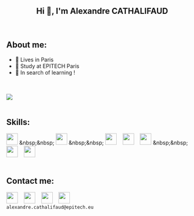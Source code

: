 <h2 align="center"> Hi 👋, I'm Alexandre CATHALIFAUD</h2>

<br>

## About me:
- 📌 Lives in Paris
- 🏫 Study at EPITECH Paris
- 🔎 In search of learning !

<br>
<br>

<a href="https://github.com/anuraghazra/github-readme-stats?">
  <img align="center" src="https://github-readme-stats.vercel.app/api?username=ChoKssa&show_icons=true&count_private=true&theme=radical" />
</a>  

<br>
<br>

## Skills:
  [<img width="30px" src="https://cdn.jsdelivr.net/gh/devicons/devicon/icons/c/c-original.svg" />](https://en.wikipedia.org/wiki/C_(programming_language))
  &nbsp;&nbsp;
  [<img width="30px" src="https://cdn.jsdelivr.net/gh/devicons/devicon/icons/python/python-original.svg" />](https://en.wikipedia.org/wiki/Python_(programming_language))
  &nbsp;&nbsp;
  [<img width="30px" src="https://cdn.jsdelivr.net/gh/devicons/devicon/icons/html5/html5-original.svg" />](https://en.wikipedia.org/wiki/HTML5)
  &nbsp;&nbsp;
  [<img width="30px" src="https://cdn.jsdelivr.net/gh/devicons/devicon/icons/css3/css3-original.svg" />](https://en.wikipedia.org/wiki/CSS)
  &nbsp;&nbsp;
  [<img width="30px" src="https://cdn.jsdelivr.net/gh/devicons/devicon/icons/bash/bash-original.svg"/>](https://en.wikipedia.org/wiki/Bash_(Unix_shell))
  &nbsp;&nbsp;
  [<img width="30px" src="https://cdn.jsdelivr.net/gh/devicons/devicon/icons/git/git-plain.svg" />](https://en.wikipedia.org/wiki/Git)
  &nbsp;&nbsp;
  [<img width="30px" src="https://cdn.jsdelivr.net/gh/devicons/devicon/icons/docker/docker-original.svg" />](https://en.wikipedia.org/wiki/Docker_(software))
<br>
<br>

## Contact me:

[<img width="30px" src="https://cdn-icons.flaticon.com/png/512/3536/premium/3536505.png?token=exp=1649880867~hmac=e703843301ca18678ba1c0e5cfc53825">](https://www.linkedin.com/in/alexandre-cathalifaud/)
&nbsp;&nbsp;
[<img width="30px" src="https://cdn-icons-png.flaticon.com/512/1384/1384063.png">](https://www.instagram.com/alex1093100)
&nbsp;&nbsp;
[<img width="30px" src="https://cdn-icons.flaticon.com/png/512/3670/premium/3670211.png?token=exp=1649881274~hmac=002fc0536f9fb82d4a65a76c6acfa45f">](https://twitter.com/ChoKssa)
&nbsp;&nbsp; 
[<img width="30px" src="https://cdn-icons.flaticon.com/png/512/3670/premium/3670157.png?token=exp=1649883033~hmac=8eeb739e21306871502ced3e0416d3b2">](https://discordapp.com/users/578652910640955422/)<br>
``` alexandre.cathalifaud@epitech.eu ```

